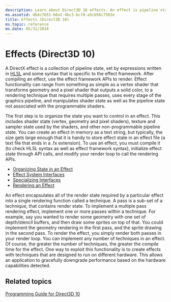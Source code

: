 ```yaml
---
description: Learn about Direct3D 10 effects. An effect is pipeline state, set by expressions written in HLSL and some syntax that is specific to the effect framework.
ms.assetid: db4c7651-b6a1-4bc3-bcf8-a5cb56c7563e
title: Effects (Direct3D 10)
ms.topic: reference
ms.date: 05/31/2018
---
```


# Effects (Direct3D 10)

A DirectX effect is a collection of pipeline state, set by expressions written in [HLSL](../direct3dhlsl/dx-graphics-hlsl-reference.md) and some syntax that is specific to the effect framework. After compiling an effect, use the effect framework APIs to render. Effect functionality can range from something as simple as a vertex shader that transforms geometry and a pixel shader that outputs a solid color, to a rendering technique that requires multiple passes, uses every stage of the graphics pipeline, and manipulates shader state as well as the pipeline state not associated with the programmable shaders.

The first step is to organize the state you want to control in an effect. This includes shader state (vertex, geometry and pixel shaders), texture and sampler state used by the shaders, and other non-programmable pipeline state. You can create an effect in memory as a text string, but typically, the size gets large enough that it is handy to store effect state in an effect file (a text file that ends in a .fx extension). To use an effect, you must compile it (to check HLSL syntax as well as effect framework syntax), initialize effect state through API calls, and modify your render loop to call the rendering APIs.

-   [Organizing State in an Effect](d3d10-graphics-programming-guide-effects-organize.md)
-   [Effect System Interfaces](d3d10-graphics-programming-guide-effects-interfaces.md)
-   [Specializing Interfaces](d3d10-graphics-reference-effect-specializing.md)
-   [Rendering an Effect](d3d10-graphics-programming-guide-effects-render.md)

An effect encapsulates all of the render state required by a particular effect into a single rendering function called a technique. A pass is a sub-set of a technique, that contains render state. To implement a multiple pass rendering effect, implement one or more passes within a technique. For example, say you wanted to render some geometry with one set of depth/stencil buffers, and then draw some sprites on top of that. You could implement the geometry rendering in the first pass, and the sprite drawing in the second pass. To render the effect, you simply render both passes in your render loop. You can implement any number of techniques in an effect. Of course, the greater the number of techniques, the greater the compile time for the effect. One way to exploit this functionality is to create effects with techniques that are designed to run on different hardware. This allows an application to gracefully downgrade performance based on the hardware capabilities detected.

## Related topics

<dl> <dt>

[Programming Guide for Direct3D 10](d3d10-graphics-programming-guide.md)
</dt> </dl>

 

 
